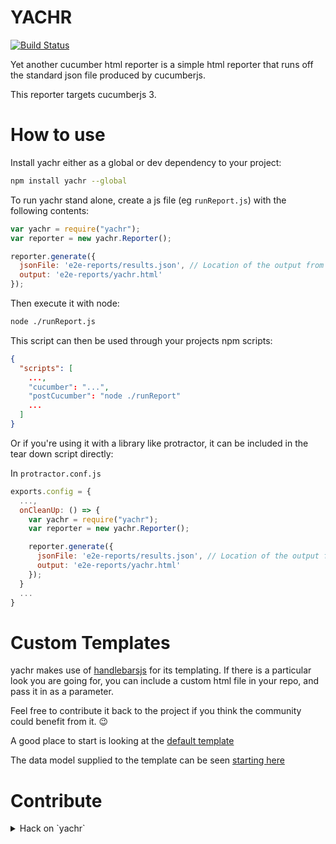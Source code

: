 # YACHR
[![Build Status](https://travis-ci.org/yachr/yachr.svg?branch=#7-npm)](https://travis-ci.org/yachr/yachr/branches)

Yet another cucumber html reporter is a simple html reporter that runs off the standard json file produced by cucumberjs.

This reporter targets cucumberjs 3.

# How to use

Install yachr either as a global or dev dependency to your project:

```bash
npm install yachr --global
```

To run yachr stand alone, create a js file (eg `runReport.js`) with the following contents:

```javascript
var yachr = require("yachr");
var reporter = new yachr.Reporter();

reporter.generate({
  jsonFile: 'e2e-reports/results.json', // Location of the output from running cucumberjs
  output: 'e2e-reports/yachr.html'
});
```

Then execute it with node:

```bash
node ./runReport.js
```

This script can then be used through your projects npm scripts:

```json
{
  "scripts": [
    ...,
    "cucumber": "...",
    "postCucumber": "node ./runReport"
    ...
  ]
}
```

Or if you're using it with a library like protractor, it can be included in the tear down script directly:

In `protractor.conf.js`
```javascript
exports.config = {
  ...,
  onCleanUp: () => {
    var yachr = require("yachr");
    var reporter = new yachr.Reporter();

    reporter.generate({
      jsonFile: 'e2e-reports/results.json', // Location of the output from running cucumberjs
      output: 'e2e-reports/yachr.html'
    });
  }
  ...
}
```
# Custom Templates
yachr makes use of [handlebarsjs](https://handlebarsjs.com/) for its templating. If there is a particular look you are going for, you can include a custom html file in your repo, and pass it in as a parameter.

Feel free to contribute it back to the project if you think the community could benefit from it. :wink:

A good place to start is looking at the [default template](src/templates/standard.html)

The data model supplied to the template can be seen [starting here](src/models/htmlModel.ts)

# Contribute

<details>
<summary>
Hack on `yachr`
</summary>

Clone the repo
Run `npm install`

Hack away.

[sampleUsageFile.ts](src\sampleUsageFile.ts) gets transpiled into the dist folder when `npm build` is run, this is useful for checking how it runs with node:

From the root:
`node dist/src/sampleUsageFile.js`

Should produced `dist/samples/report.html`

# CI
yachr is monitored by Travis-ci. when a change is detected Travis-ci will pull the repo and execute `npm run ci`. Travis will run `ci` before accepting a pull request.

# Pre-commit hooks
To keep the build tags aligned to each branch, we're using this pre-commit setup in git:
https://gist.github.com/DesHorsley/6b258970c14bffa5cd423762b66c8355

When the readme is committed, the tag will be updated to reflect the current branch.
<details>